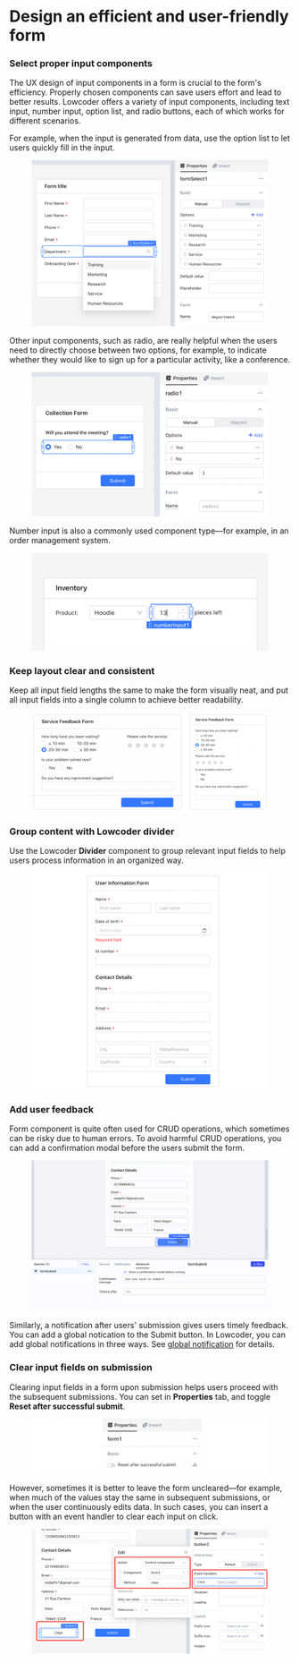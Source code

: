 # Design an efficient and user-friendly form

### Select proper input components

The UX design of input components in a form is crucial to the form's efficiency. Properly chosen components can save users effort and lead to better results. Lowcoder offers a variety of input components, including text input, number input, option list, and radio buttons, each of which works for different scenarios.

For example, when the input is generated from data, use the option list to let users quickly fill in the input.

<figure><img src="../../.gitbook/assets/form-design-1.PNG" alt=""><figcaption></figcaption></figure>

Other input components, such as radio, are really helpful when the users need to directly choose between two options, for example, to indicate whether they would like to sign up for a particular activity, like a conference.

<figure><img src="../../.gitbook/assets/form-design-2.PNG" alt=""><figcaption></figcaption></figure>

Number input is also a commonly used component type—for example, in an order management system.

<figure><img src="../../.gitbook/assets/form-design-3.PNG" alt=""><figcaption></figcaption></figure>

### Keep layout clear and consistent

Keep all input field lengths the same to make the form visually neat, and put all input fields into a single column to achieve better readability.

<figure><img src="../../.gitbook/assets/form-design-4.png" alt=""><figcaption></figcaption></figure>

### Group content with Lowcoder divider

Use the Lowcoder **Divider** component to group relevant input fields to help users process information in an organized way.

<figure><img src="../../.gitbook/assets/form-design-5.png" alt=""><figcaption></figcaption></figure>

### Add user feedback

Form component is quite often used for CRUD operations, which sometimes can be risky due to human errors. To avoid harmful CRUD operations, you can add a confirmation modal before the users submit the form.

<figure><img src="../../.gitbook/assets/form-design-6.gif" alt=""><figcaption></figcaption></figure>

Similarly, a notification after users' submission gives users timely feedback. You can add a global notication to the Submit button. In Lowcoder, you can add global notifications in three ways. See [global notification](style-theme-and-usability.md#global-notifications) for details.

### Clear input fields on submission

Clearing input fields in a form upon submission helps users proceed with the subsequent submissions. You can set in **Properties** tab, and toggle **Reset after successful submit**.

<figure><img src="../../.gitbook/assets/form-design-7.png" alt=""><figcaption></figcaption></figure>

However, sometimes it is better to leave the form uncleared—for example, when much of the values stay the same in subsequent submissions, or when the user continuously edits data. In such cases, you can insert a button with an event handler to clear each input on click.

<figure><img src="../../.gitbook/assets/form-design-8.png" alt=""><figcaption></figcaption></figure>

